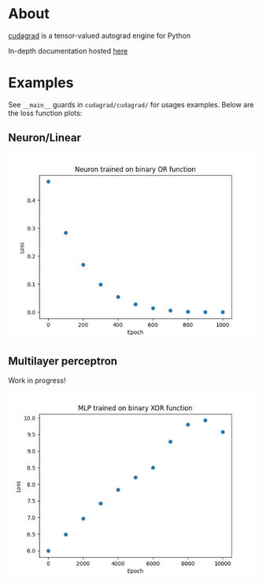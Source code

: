 # About 

[cudagrad](https://pypi.org/project/cudagrad/) is a tensor-valued autograd engine for Python

In-depth documentation hosted [here](https://9oose.com/nb/CudagradDocs)

# Examples

See `__main__` guards in `cudagrad/cudagrad/` for usages examples. Below are the loss function plots:

## Neuron/Linear

![](cudagrad/neuron.jpg)

## Multilayer perceptron

Work in progress!

![](cudagrad/mlp.jpg)